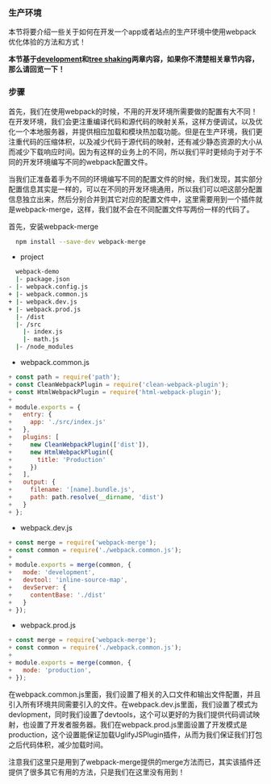 ### 生产环境

本节将要介绍一些关于如何在开发一个app或者站点的生产环境中使用webpack优化体验的方法和方式！

**本节基于[development](https://github.com/woai30231/frontend-build-tools-note/blob/master/webpack/guide-artical/005.md)和[tree shaking](https://github.com/woai30231/frontend-build-tools-note/blob/master/webpack/guide-artical/007.md)两章内容，如果你不清楚相关章节内容，那么请回览一下！**


### 步骤

首先，我们在使用webpack的时候，不用的开发环境所需要做的配置有大不同！在开发环境，我们会更注重编译代码和源代码的映射关系，这样方便调试，以及优化一个本地服务器，并提供相应加载和模块热加载功能。但是在生产环境，我们更注重代码的压缩体积，以及减少代码于源代码的映射，还有减少静态资源的大小从而减少下载响应时间。因为有这样的业务上的不同，所以我们平时更倾向于对于不同的开发环境编写不同的webpack配置文件。

当我们正准备着手为不同的环境编写不同的配置文件的时候，我们发现，其实部分配置信息其实是一样的，可以在不同的开发环境通用，所以我们可以吧这部分配置信息独立出来，然后分别合并到其它对应的配置文件中，这里需要用到一个插件就是webpack-merge，这样，我们就不会在不同配置文件写两份一样的代码了。

首先，安装webpack-merge

```bash
  npm install --save-dev webpack-merge
```
* project

```bash
  webpack-demo
  |- package.json
- |- webpack.config.js
+ |- webpack.common.js
+ |- webpack.dev.js
+ |- webpack.prod.js
  |- /dist
  |- /src
    |- index.js
    |- math.js
  |- /node_modules
```

* webpack.common.js

```js
+ const path = require('path');
+ const CleanWebpackPlugin = require('clean-webpack-plugin');
+ const HtmlWebpackPlugin = require('html-webpack-plugin');
+
+ module.exports = {
+   entry: {
+     app: './src/index.js'
+   },
+   plugins: [
+     new CleanWebpackPlugin(['dist']),
+     new HtmlWebpackPlugin({
+       title: 'Production'
+     })
+   ],
+   output: {
+     filename: '[name].bundle.js',
+     path: path.resolve(__dirname, 'dist')
+   }
+ };
```

* webpack.dev.js

```js
+ const merge = require('webpack-merge');
+ const common = require('./webpack.common.js');
+
+ module.exports = merge(common, {
+   mode: 'development',
+   devtool: 'inline-source-map',
+   devServer: {
+     contentBase: './dist'
+   }
+ });
```

* webpack.prod.js

```js
+ const merge = require('webpack-merge');
+ const common = require('./webpack.common.js');
+
+ module.exports = merge(common, {
+   mode: 'production',
+ });
```

在webpack.common.js里面，我们设置了相关的入口文件和输出文件配置，并且引入所有环境共同需要引入的文件。在webpack.dev.js里面，我们设置了模式为devlopment，同时我们设置了devtools，这个可以更好的为我们提供代码调试映射，也设置了开发者服务器。我们在webpack.prod.js里面设置了开发模式是production，这个设置能保证加载UglifyJSPlugin插件，从而为我们保证我们打包之后代码体积，减少加载时间。

注意我们这里只是用到了webpack-merge提供的merge方法而已，其实该插件还提供了很多其它有用的方法，只是我们在这里没有用到！
